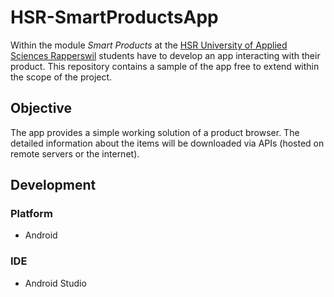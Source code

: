 # HSR-SmartProductsApp

Within the module *Smart Products* at the [HSR University of Applied Sciences Rapperswil](https://www.hsr.ch) students have to develop an app interacting with their product.
This repository contains a sample of the app free to extend within the scope of the project.


## Objective
The app provides a simple working solution of a product browser.
The detailed information about the items will be downloaded via APIs (hosted on remote servers or the internet).


## Development

### Platform
- Android

### IDE
- Android Studio
